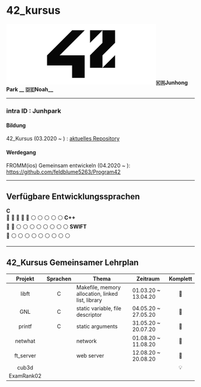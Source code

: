 # 42_kursus
<img src="https://github.com/feldblume5263/42_cursus/blob/master/.42seoul_logo.png?raw=true" width= "400">**:kr:Junhong Park __ :de:Noah__**
   
------
### **intra ID : Junhpark**   

#### Bildung 
42_Kursus (03.2020 ~  ) : [aktuelles Repository](https://github.com/feldblume5263/42_cursus)   
   
#### Werdegang
FROMM(ios) Gemeinsam entwickeln (04.2020 ~ ): <https://github.com/feldblume5263/Program42>
   
-----
   
## Verfügbare Entwicklungssprachen
**C**   
:red_circle: :red_circle: :red_circle: :red_circle: :red_circle: :white_circle: :white_circle: :white_circle: :white_circle: :white_circle:
**C++**    
:red_circle: :red_circle: :white_circle: :white_circle: :white_circle: :white_circle: :white_circle: :white_circle: :white_circle: :white_circle:
**SWIFT**   
:red_circle: :white_circle: :white_circle: :white_circle: :white_circle: :white_circle: :white_circle: :white_circle: :white_circle: :white_circle:   
    
------
   
## 42_Kursus Gemeinsamer Lehrplan
   
| Projekt | Sprachen | Thema | Zeitraum | Komplett |
|:----:|:----:| ---- | ---- |:----:|
| libft | C | Makefile, memory allocation, linked list, library | 01.03.20 ~ 13.04.20 | :red_circle: |
| GNL | C | static variable, file descriptor | 04.05.20 ~ 27.05.20 | :red_circle: |
| printf | C | static arguments | 31.05.20 ~ 20.07.20 | :red_circle: |
| netwhat | | network | 01.08.20 ~ 11.08.20 | :red_circle: |
| ft_server | | web server | 12.08.20 ~ 20.08.20 | :red_circle: |
| cub3d | | | | :bulb: |
|ExamRank02|

